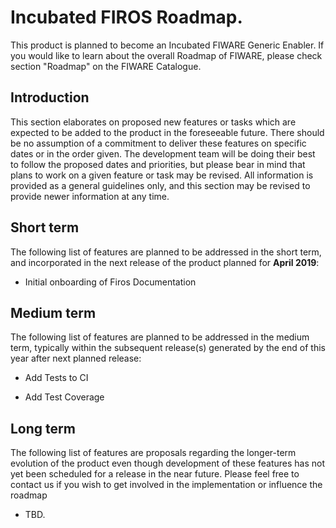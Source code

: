 # Incubated FIROS Roadmap.

This product is planned to become an Incubated FIWARE Generic Enabler. If you would like to learn about the overall
Roadmap of FIWARE, please check section "Roadmap" on the FIWARE Catalogue.

## Introduction

This section elaborates on proposed new features or tasks which are expected to be added to the product in the
foreseeable future. There should be no assumption of a commitment to deliver these features on specific dates or in the
order given. The development team will be doing their best to follow the proposed dates and priorities, but please bear
in mind that plans to work on a given feature or task may be revised. All information is provided as a general
guidelines only, and this section may be revised to provide newer information at any time.

## Short term

The following list of features are planned to be addressed in the short term, and incorporated in the next release of
the product planned for **April 2019**:

-   Initial onboarding of Firos Documentation

## Medium term

The following list of features are planned to be addressed in the medium term, typically within the subsequent
release(s) generated by the end of this year after next planned release:

-   Add Tests to CI

-   Add Test Coverage

## Long term

The following list of features are proposals regarding the longer-term evolution of the product even though development
of these features has not yet been scheduled for a release in the near future. Please feel free to contact us if you
wish to get involved in the implementation or influence the roadmap

-   TBD.
